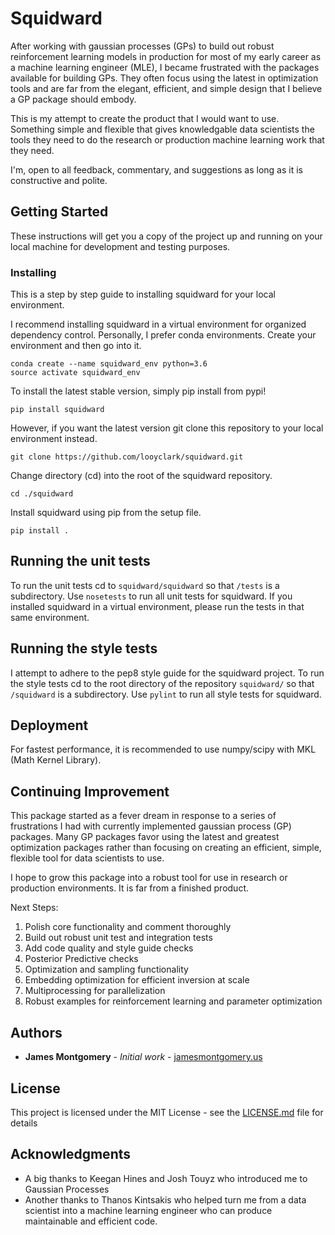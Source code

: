 # Squidward

After working with gaussian processes (GPs) to build out robust reinforcement learning models in production for most of my early career as a machine learning engineer (MLE), I became frustrated with the packages available for building GPs. They often focus using the latest in optimization tools and are far from the elegant, efficient, and simple design that I believe a GP package should embody.

This is my attempt to create the product that I would want to use. Something simple and flexible that gives knowledgable data scientists the tools they need to do the research or production machine learning work that they need.

I'm, open to all feedback, commentary, and suggestions as long as it is constructive and polite.

## Getting Started

These instructions will get you a copy of the project up and running on your local machine for development and testing purposes.

### Installing

This is a step by step guide to installing squidward for your local environment.

I recommend installing squidward in a virtual environment for organized dependency control. Personally, I prefer conda environments. Create your environment and then go into it.

```
conda create --name squidward_env python=3.6
source activate squidward_env
```

To install the latest stable version, simply pip install from pypi!

```
pip install squidward
```

However, if you want the latest version git clone this repository to your local environment instead.

```
git clone https://github.com/looyclark/squidward.git
```

Change directory (cd) into the root of the squidward repository.

```
cd ./squidward
```

Install squidward using pip from the setup file.

```
pip install .
```

## Running the unit tests

To run the unit tests cd to `squidward/squidward` so that `/tests` is a subdirectory. Use `nosetests` to run all unit tests for squidward. If you installed squidward in a virtual environment, please run the tests in that same environment.

## Running the style tests

I attempt to adhere to the pep8 style guide for the squidward project. To run the style tests cd to the root directory of the repository `squidward/` so that `/squidward` is a subdirectory. Use `pylint` to run all style tests for squidward. 

## Deployment

For fastest performance, it is recommended to use numpy/scipy with MKL (Math Kernel Library).

## Continuing Improvement

This package started as a fever dream in response to a series of frustrations I had with currently implemented gaussian process (GP) packages. Many GP packages favor using the latest and greatest optimization packages rather than focusing on creating an efficient, simple, flexible tool for data scientists to use.

I hope to grow this package into a robust tool for use in research or production environments. It is far from a finished product.

Next Steps:
1. Polish core functionality and comment thoroughly
2. Build out robust unit test and integration tests
3. Add code quality and style guide checks
4. Posterior Predictive checks
5. Optimization and sampling functionality
6. Embedding optimization for efficient inversion at scale
7. Multiprocessing for parallelization
8. Robust examples for reinforcement learning and parameter optimization

## Authors

* **James Montgomery** - *Initial work* - [jamesmontgomery.us](http://jamesmontgomery.us)

## License

This project is licensed under the MIT License - see the [LICENSE.md](LICENSE.md) file for details

## Acknowledgments

* A big thanks to Keegan Hines and Josh Touyz who introduced me to Gaussian Processes
* Another thanks to Thanos Kintsakis who helped turn me from a data scientist into a machine learning engineer who can produce maintainable and efficient code.
